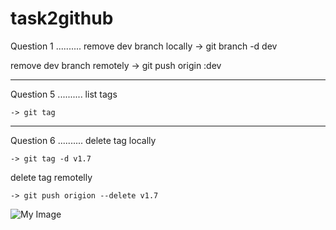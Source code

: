 # task2github

Question 1 
..........
remove dev branch locally 
       ->  git branch -d dev

remove dev branch remotely 
        -> git push origin :dev


***********************************************************

Question 5 
..........
list tags 

    -> git tag


***********************************************************

Question 6 
..........
delete tag locally 

    -> git tag -d v1.7

delete tag remotelly 
  
  
    -> git push origion --delete v1.7
![My Image](https://imageio.forbes.com/specials-images/imageserve/5d35eacaf1176b0008974b54/2020-Chevrolet-Corvette-Stingray/0x0.jpg?format=jpg&crop=4560,2565,x790,y784,safe&width=960)
